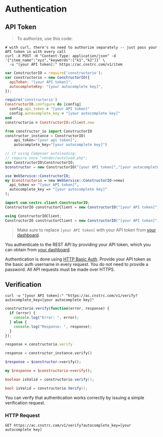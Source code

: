 # Authentication

## API Token

> To authorize, use this code:

```shell
# with curl, there's no need to authorize separately -- just pass your API token in with every call
curl -X POST -H "Content-Type: application/json" -d '{"item_name":"xyz","keywords":["k1","k2"]}' \
  -u "[your API token]:" https://ac.cnstrc.com/v1/item
```

```javascript
var ConstructorIO = require('constructorio');
var constructorio = new ConstructorIO({
  apiToken: "[your API token]",
  autocompleteKey: "[your autocomplete key]",
});

```

```ruby
require('constructorio')
ConstructorIO.configure do |config|
  config.api_token = "[your API token]"
  config.autocomplete_key = "[your autocomplete key]"
end
constructorio = ConstructorIO::Client.new
```

```python
from constructor_io import ConstructorIO
constructor_instance = ConstructorIO(
    api_token="[your api token]",
    autocomplete_key="[your autocomplete key]")
```

```php
// if using Composer autoloading:
// require_once "vendor/autoload.php";
use ConstructorIO\ConstructorIO;
$constructor = new ConstructorIO("[your API token]","[your autocomplete key]");
```

```perl
use WebService::ConstructorIO;
my $constructorio = new WebService::ConstructorIO->new(
  api_token => "[your API token]",
  autocomplete_key => "[your autocomplete key]"
);
```

```java
import com.cnstrc.client.ConstructorIO;
ConstructorIO constructorClient = new ConstructorIO("[your API token]", "[your autocomplete key"], true, null);
```

```cs
using ConstructorIOClient;
ConstructorIO constructorClient = new ConstructorIO("[your API token]", "[your autocomplete key"]);
```

> Make sure to replace `[your API token]` with your API token from [your dashboard](/dashboard).

You authenticate to the REST API by providing your API token, which you can obtain from [your dashboard](/dashboard).

Authentication is done using [HTTP Basic Auth](https://en.wikipedia.org/wiki/Basic_access_authentication). Provide your API token as the basic auth username in every request. You do not need to provide a password. All API requests must be made over HTTPS.

## Verification

```shell
curl -u "[your API token]:" "https://ac.cnstrc.com/v1/verify?autocomplete_key=[your autocomplete key]"
```

```javascript
constructorio.verify(function(error, response) {
  if (error) {
    console.log("Error: ", error);
  } else {
    console.log("Response: ", response);
  }
});
```

```ruby
response = constructorio.verify
```

```python
response = constructor_instance.verify()
```

```php
$response = $constructor->verify();
```

```perl
my $response = $constructorio->verify();
```

```java
boolean isValid = constructorio.verify();
```

```cs
bool isValid = constructorio.Verify();
```

You can verify that authentication works correctly by issuing a simple verification request.

### HTTP Request

`GET https://ac.cnstrc.com/v1/verify?autocomplete_key=[your autocomplete key]`

